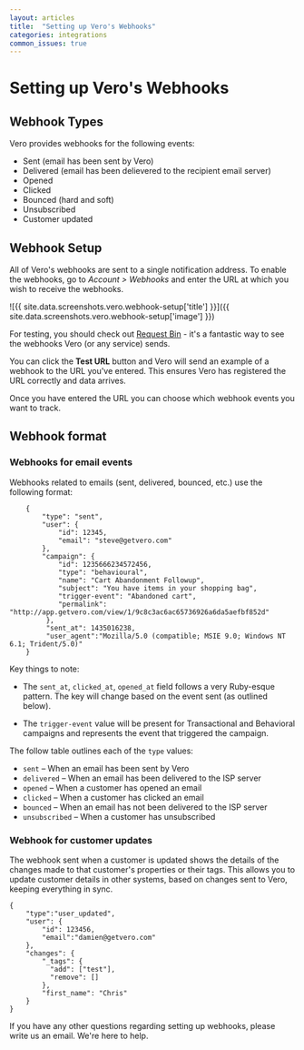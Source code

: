 ```yaml
---
layout: articles
title:  "Setting up Vero's Webhooks"
categories: integrations
common_issues: true
---
```


# Setting up Vero's Webhooks

## Webhook Types

Vero provides webhooks for the following events:

- Sent (email has been sent by Vero)
- Delivered (email has been delievered to the recipient email server)
- Opened
- Clicked
- Bounced (hard and soft)
- Unsubscribed
- Customer updated

## Webhook Setup

All of Vero's webhooks are sent to a single notification address. To enable the webhooks, go to *Account > Webhooks* and enter the URL at which you wish to receive the webhooks.

![{{ site.data.screenshots.vero.webhook-setup['title'] }}]({{ site.data.screenshots.vero.webhook-setup['image'] }})

For testing, you should check out [Request Bin](http://requestb.in/) - it's a fantastic way to see the webhooks Vero (or any service) sends.

You can click the **Test URL** button and Vero will send an example of a webhook to the URL you've entered. This ensures Vero has registered the URL correctly and data arrives.

Once you have entered the URL you can choose which webhook events you want to track.

## Webhook format

### Webhooks for email events

Webhooks related to emails (sent, delivered, bounced, etc.) use the following format:

        {
            "type": "sent",
            "user": {
                "id": 12345,
                "email": "steve@getvero.com"
            },
            "campaign": {
                "id": 1235666234572456,
                "type": "behavioural",
                "name": "Cart Abandonment Followup",
                "subject": "You have items in your shopping bag",
                "trigger-event": "Abandoned cart",
                "permalink": "http://app.getvero.com/view/1/9c8c3ac6ac65736926a6da5aefbf852d"
             },
             "sent_at": 1435016238,
             "user_agent":"Mozilla/5.0 (compatible; MSIE 9.0; Windows NT 6.1; Trident/5.0)"
        }

Key things to note:

- The `sent_at`, `clicked_at`, `opened_at` field follows a very Ruby-esque pattern. The key will change based on the event sent (as outlined below).

- The `trigger-event` value will be present for Transactional and Behavioral campaigns and represents the event that triggered the campaign.

The follow table outlines each of the `type` values:

- `sent` – When an email has been sent by Vero
- `delivered` – When an email has been delivered to the ISP server
- `opened` – When a customer has opened an email
- `clicked` – When a customer has clicked an email
- `bounced` – When an email has not been delivered to the ISP server
- `unsubscribed` – When a customer has unsubscribed

### Webhook for customer updates

The webhook sent when a customer is updated shows the details of the changes made to that customer's properties or their tags. This allows you to update customer details in other systems, based on changes sent to Vero, keeping everything in sync.

    {
        "type":"user_updated",
        "user": {
            "id": 123456,
            "email":"damien@getvero.com"
        },
        "changes": {
            "_tags": {
              "add": ["test"],
              "remove": []
            },
            "first_name": "Chris"
        }
    }

If you have any other questions regarding setting up webhooks, please write us an email. We're here to help.